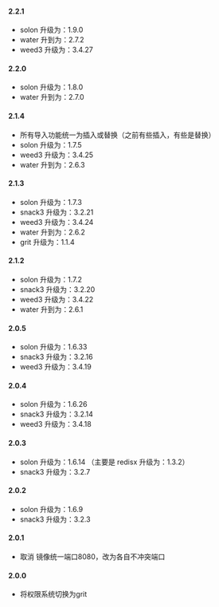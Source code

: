 #### 2.2.1
* solon 升级为：1.9.0
* water 升到为：2.7.2
* weed3 升级为：3.4.27

#### 2.2.0
* solon 升级为：1.8.0
* water 升到为：2.7.0

#### 2.1.4
* 所有导入功能统一为插入或替换（之前有些插入，有些是替换）
* solon 升级为：1.7.5
* weed3 升级为：3.4.25
* water 升到为：2.6.3

#### 2.1.3
* solon 升级为：1.7.3
* snack3 升级为：3.2.21
* weed3 升级为：3.4.24
* water 升到为：2.6.2
* grit 升级为：1.1.4

#### 2.1.2
* solon 升级为：1.7.2
* snack3 升级为：3.2.20
* weed3 升级为：3.4.22
* water 升到为：2.6.1

#### 2.0.5
* solon 升级为：1.6.33
* snack3 升级为：3.2.16
* weed3 升级为：3.4.19

#### 2.0.4
* solon 升级为：1.6.26
* snack3 升级为：3.2.14
* weed3 升级为：3.4.18

#### 2.0.3
* solon 升级为：1.6.14 （主要是 redisx 升级为：1.3.2）
* snack3 升级为：3.2.7

#### 2.0.2
* solon 升级为：1.6.9
* snack3 升级为：3.2.3

#### 2.0.1
* 取消 镜像统一端口8080，改为各自不冲突端口

#### 2.0.0
* 将权限系统切换为grit